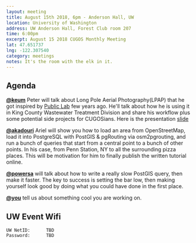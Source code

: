 ```yaml
---
layout: meeting
title: August 15th 2018, 6pm - Anderson Hall, UW
location: University of Washington
address: UW Anderson Hall, Forest Club room 207
time: 6:00pm
excerpt: August 15 2018 CUGOS Monthly Meeting
lat: 47.651737
lng: -122.307540
category: meetings
notes: It's the room with the elk in it.
---
```



## Agenda

**[@keum](http://pkgeo.com/)** Peter will talk about Long Pole Aerial Photography(LPAP) that he got inspired by [Public Lab](https://publiclab.org/notes/cfastie/08-11-2013/garden-pap-map) few years ago. He'll talk about how he is using it in King County Wastewater Treatment Division and share his workflow plus some potential side projects for CUGOSians. Here is the presentation [slide](https://slides.com/keump/deck-35) 

**[@akadouri](https://twitter.com/akadouri)** Ariel will show you how to load an area from OpenStreetMap, load it into PostgreSQL with PostGIS & pgRouting via osm2pgrouting, and run a bunch of queries that start from a central point to a bunch of other points. In his case, from Penn Station, NY to all the surrounding pizza places. This will be motivation for him to finally publish the written tutorial online.

**[@powersa](https://github.com/powersa)** will talk about how to write a really slow PostGIS query, then make it faster. The key to success is setting the bar low, then making yourself look good by doing what you could have done in the first place.

**[@you](http://cugos.org/people/)** tell us about something cool you are working on.

## UW Event Wifi

```
UW NetID:      TBD
Password:      TBD
```
